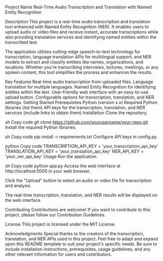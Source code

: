Project Name
Real-Time Audio Transcription and Translation with Named Entity Recognition

Description
This project is a real-time audio transcription and translation tool enhanced with Named Entity Recognition (NER). It enables users to upload audio or video files and receive instant, accurate transcriptions while also providing translation services and identifying named entities within the transcribed text.

The application utilizes cutting-edge speech-to-text technology for transcription, language translation APIs for multilingual support, and NER models to extract and classify entities like names, organizations, and locations. Whether you're transcribing interviews, lectures, meetings, or any spoken content, this tool simplifies the process and enhances the results.

Key Features
Real-time audio transcription from uploaded files.
Language translation for multiple languages.
Named Entity Recognition for identifying entities within the text.
User-friendly web interface with an easy-to-use upload button.
Configurable options for transcription, translation, and NER settings.
Getting Started
Prerequisites
Python (version x.x)
Required Python libraries (list them)
API keys for the transcription, translation, and NER services (include links to obtain them)
Installation
Clone the repository.

sh
Copy code
git clone https://github.com/yourusername/your-repo.git
Install the required Python libraries.

sh
Copy code
pip install -r requirements.txt
Configure API keys in config.py.

python
Copy code
TRANSCRIPTION_API_KEY = 'your_transcription_api_key'
TRANSLATION_API_KEY = 'your_translation_api_key'
NER_API_KEY = 'your_ner_api_key'
Usage
Run the application.

sh
Copy code
python app.py
Access the web interface at http://localhost:5000 in your web browser.

Click the "Upload" button to select an audio or video file for transcription and analysis.

The real-time transcription, translation, and NER results will be displayed on the web interface.

Contributing
Contributions are welcome! If you want to contribute to this project, please follow our Contribution Guidelines.

License
This project is licensed under the MIT License.

Acknowledgments
Special thanks to the creators of the transcription, translation, and NER APIs used in this project.
Feel free to adapt and expand upon this README template to suit your project's specific needs. Be sure to include installation instructions, prerequisites, usage guidelines, and any other relevant information for users and contributors.
